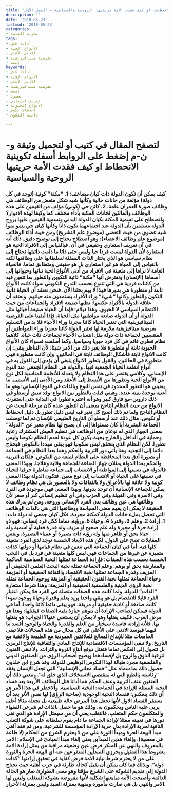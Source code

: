 ```yaml
---
title: "تكوينية الانحطاط، او كيف فقدت الأمة حريتيها الروحية والسياسية – الفصل الأول"
description: ''
date: '2018-05-23'
lastmod: '2018-05-23'
categories:
- نظرية القيمة
tags:
- أداتا قتل
- الأنواع الحية
- الادنى الأعلى
- بفرضية ميتافيزيقية
- إضغط
keywords:
- أداتا قتل
- الأنواع الحية
- الادنى الأعلى
- بفرضية ميتافيزيقية
- إضغط
- بصيرة
- تعريف استعاري
- الأنواع الحيوية
- انحطاط نكوص
- ذاتية التكون

---
```

# **لتصفح المقال في كتيب أو لتحميل وثيقة و-ن-م إضغط على الروابط أسفله** **تكوينية الانحطاط او كيف فقدت الأمة حريتيها الروحية والسياسية**

### كيف يمكن أن تكون الدولة ذات كيان مضاعف: 1. “مكنة” كونية (توجد في كل دولة) مؤلفة من خانات خالية وكأنها شبه شكل متعض من الوظائف هي وظائف صورة العمران عامة. 2. كائن حي (كوني) مؤلف من القيمين على هذه الوظائف والمالئين لخانات المكنة بأداء مختلف كما وكيفا لهذه الادوار؟ ولنصطلح على تسمية المكنة بكيان الدولة البدني وتسمية القيمين عليها بروح الدولة مسلمين بأن الدولة عند اجتماعهما تكون ذاتا وكأنها كيان حي ينمو نموا شبه عضوي من حيث التعضي (موضوع علم التشريح) ومن حيث أداء الوظائف (موضوع علم وظائف الاعضاء): وهو اصطلاح يحتاج إلى توضيح دقيق. ذلك أنه في آن تعريف استعاري وحقيقي في آن. فبالقياس إلى الافراد الحية هو استعارة لأن الدولة ليست فردا حيا وليس حتى ذاتا ما دامت ذاتيتها تحتاج إلى نظام سياسي هو الذي يختار الذات المملثة لسلطانها على وظائفها لكنه بالقياس إلى الحياة هو غير استعاري بل هو حقيقي ومتطابق تماما. فالحياة العامة لا نراها إلى متعينة في الافراد من أدنى الأنواع الحية نباتها وحيوانها إلى أسماها (الإنسان) ونفترض أنها “مكنة” ذاتية التكوين والتطور بما تتعين فيه من كائنات فردية هي التي تتنوع بحسب التدرج التكويني سواء كانت الأنواع ثابتة أو متطورة هي بدورها فهذا لا يهم بحثنا الآن. فنحن نعتقد أن الحياة ذاتية التكون والتطور وكأنها “شيء” وراء الأفراد يستمدون منه حياتهم. ونعتقد أن علاقة الدولة بالأفراد عكسها: نظنها صنيعة الافراد والجماعات من حيث الانتظام السياسي لا الحيوي. وهذا ديلام: فإما أن الحياة صنيعة أحيائها مثل الدولة أو أن الدولة صانعة مواطنيها مثل الحياة. فإذا أبقينا على الفرضية الميتافيزيقية التي تعتبر الحياة كائنا مجردا وراء الأحياء فلا بد من التسليم بفرضية ميتافيزيقية ملازمة لها تعتبر الدولة كائنا مجردا وراء المواطنين أو المنتسبين لجماعة ذات دولة مثل انتساب الأحياء لجماعات ذات حياة. كلاهما نظام فطري قائم في كل فرد حيويا وسياسيا. وكما أسلفت فسواء كان الأنواع الحيوية ثابتة أو متطورة فلا يغير ذلك من الامر شيئا: لأن التناظر يبقى: إن كانت الانواع ثابتة فأشكال الوظائف ثابتة في الحالتين. وإن كانت متطورة فهي متطورة في الحالتين. والقول بتطور الانواع ينبغي أن يؤدي إلى القول به في أنواع انظمة الحياة الجمعية فيها. والدولة هي النظام الجمعي عند النوع الإنساني. وكلامي يقتصر على هذا النظام ولا يتعداه للأنظمة المناسبة لكل نوع من الأنواع الحية وتطورها من الأبسط إلى الأعقد ومن الأدنى إلى الأسمى. ما يعنيني هو التطور المحدود في نفس النوع وبالذات في النوع الإنساني: وهو ما أعنيه بوحدة بنيته عنده. وهبني قبلت بالتطور بين الانواع-وقد سبق أرسطو في ذلك داروين-مع فارق كبير وهو أنه اعتبره تطورا في البداية حتى استقرت الانواع من حيث النظام الناجح بمعنى أن التطور عنده كان مرحلة البحث عن النظام الناجح ولما تم ذلك أصبح كل تغير فيه ليس دليل تطور بل دليل انحطاط أو نكوص. مثال ذلك عند أرسطو أن التاريخ الطبيعي للإنسان تم لما توصلت الجماعة البشرية أيا كان مستواها إلى أن يصبح لها نظام معبر عن “الدولة” بمعنى الجهاز الذي له نوعان من الوظائف هي تنظيم العيش المشترك رعاية وحماية في الداخل والخارج بحيث يكون كل عودة لعدم النظام نكوصا وليس تطورا. لكن النظام الذي يتحقق ليس سكونيا فهو يبقى مهددا بالنكوص فيحتاج دائما إلى التجديد وهنا يأتي دور التربية والحكم وهما بعدا النظام في الجماعة أو بصورة أدق بعدا المحافظة على النظام لمنعه من النكوص. فلكأن التربية والحكم بعدا الدولة يمثلان جهاز المناعة للجماعة وقاية وعلاجا. وبهذا المعنى فالدولة في نسبتها إلى المواطنة أو الانتساب إلى جماعة مناظرة حرفيا للحياة في نسبتها غلى الحياة أو الانتساب إلى نوع معين. فتكون الدولة بهذا المعنى كونية ولا علاقة لها بالأعراق ولا بالثقافات ولا بالعصور بل هي نظام وظائف لا يمكن للجماعة الإنسانية أن توجد بدونها. وبهذا المعنى فهي موجودة في الفرد وفي الاسرة وفي القبيلة وفي الحزب وفي أي تنظيم إنساني كبر أو صغر لأن وظائفها هي عين وظائف بدن الفرد الإنساني وروحه. ومن لم يدرك هذه الحقيقة لا يمكن ان يفهم معنى السياسة ووظائفها التي هي بالذات الوظائف التي تحصل بملء خانات الدولة كمكنة مجردة. فكل كيان جمعي له دولة ذات: 1. إرادة 2. وعلم 3. وقدرة 4. وحياة 5. ورؤية. تماما ككل فرد إنساني: فهو ذو إرادة حرة أو مجبرة وله علم صحيح او مزيف وله قدرة فعلية أو اسمية وله حياة بحق أو ظاهر منها وله رؤية ذات بصيرة أو عمياء البصيرة. ونفس المقابلات تصح على الدول. لكن هذه الابعاد الخمسة توجد لدى الفرد متعينة كلها فيه. أما في كيان الجماعة التي تتعين في نظام قيامها أو دولتها كذات متميزة عن غيرها من الجماعات فهي ليس كلها متعينة في فرد بل في النخب الخمسة بحسب هذه الصفات: فإرادة الجماعة تمثلها النخبة السياسية الحاكمة والمعارضة بحق أو بوهم. وعلم الجماعة تمثله نخبة البحث العلمي الحقيقي أو المزيف وقدرة الجماعة تمثلها نخبة الاقتصاد والثقافة الحقيقية أو المزيفة وحياة الجماعة تمثلها نخبة الفنون الحقيقية أو المزيقة ووجود الجماعة تمثله نخبة الرؤى الدينية والفلسفية الحقيقية أو المزيفة: وهذا شرط استعارة “الذات” للدولة. ولما كانت هذه الصفات متصلة في الفرد فلا يمكن اعتبار الفرد قابلا للانفصام بل هو يبقى واحدا يريد بعلم وقدرة وحياة ووجود سوءا كانت صادقة أو كاذبة حقيقية أو مزيفة. فهو يبقى دائما كائنا واحدا. أما في الدولة فيمكن لصاحب الإرادة أن يتوهم حيازة بقية الصفات فيقتلها: وهذا هو مرض العرب. فكيف يقتلها وهو لا يمكن أن يستغني عنها؟ الجواب: هو يقتلها بها. فلأنه إرادته فاسدة سيختار من العلم والقدرة والحياة والوجود أفسد ما فيهما فيوسد الادنى على الأعلى في كل مجال من هذه المجالات فلا تبقى الجامعات مثلا للإبداع المعالج للعلاقتين العمودية مع الطبيعة والافقية مع التاريخ. ولا تبقى المؤسسات الاقتصادية للإنتاج المادي والثقافية للإنتاج الرمزي بل تتحول إلى العكس تماما فتقتل دوفع أنتاج الثروة والتراث. ولا تبقى الفنون لترقية الذوق والروح بل لإفسادهما ويصبح أصحاب الرؤى من الصنفين الديني والفلسفية مجرد طبالة لهذا النكوص الوظيفي للدولة. وقد شرح ابن خلدون حصول ذلك بما سماه علل “فساد معاني الإنسانية” التي تجعل الإنسان يفقد “رئاسته بالطبع التي له بمقتضى الاستخلاف الذي خلق له”. ومعنى ذلك أن العنفين عنف التربية وعنف الحكم هما أداتا قتل الوظائف الأربعة بعد فساد النخبة الممثلة للإرادة في الجماعة: النخبة السياسية. والاخطر في هذا الأمر هو أن ذلك ينعكس: ففساد النخبة الوجودية (صاحبة الرؤى) لها نفس الأثر بعد أن يستقر الفساد الاول لأنها تجعل هذا المرض حالة طبيعية بل تجعله مثالا أعلى يربى عليه الناس ويحكمون به. وذلك هو ما حصل بالذات لم شرعن الفقهاء والمتكلمون حكم المتغلب. فالتغلب يعني أن من سيمثل الإرادة هو الذي نفى دورها في تعيينه ممثلا لإرادة الجماعة ما دام يقوم سلطانه على شوكة التغلب النافية لحرية الإرادة بدل حرية الإرادة المؤسسة للشرعية. ومن ثم فقد ألغي مبدأ البيعة الحرة ومبدأ الثورة على من لا يحترم الشرع من الحكام (لا طاعة في معصية). وإلغاء هذين المبدأين يعني إلغاء مبدأ المبادئ في الإسلام: الامر بالمعروف والنهي عن المنكر فرض عين وضعيته مراقبة من يمثل إرادة الامة بشروط هذا التمثيل وبحرزي المبدأين المتفرعين عنه أي البيعة الحرة والثورة على من لا يحترم شرط نيابة الامة فرض كفاية في تحقيق إرادتها “كذات دولة”. وبذلك فما كان يمكن أن يقبل كحالة طارئة في حرب أهلية حيث تحتاج الدولة إلى تقديم الشوكة على الشرع مؤقتا وهو معنى الطوارئ صار هو الحالة الدائمة وأصبحت الأمة مبايعتها شكلية لأنها مفروضة بشوكة المتغلب وليس لها الامر والنهي بل هي صارت مأمورة ومنهية بمنزلة العبيد وليس بمنزلة الأحرار.

###